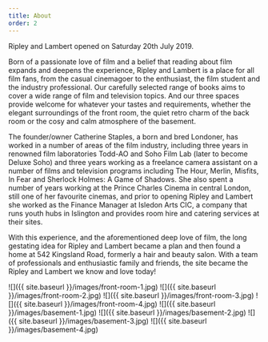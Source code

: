 ```yaml
---
title: About
order: 2
---
```


Ripley and Lambert opened on Saturday 20th July 2019.

Born of a passionate love of film and a belief that reading about film expands and deepens the experience, Ripley and Lambert is a place for all film fans, from the casual cinemagoer to the enthusiast, the film student and the industry professional.  Our carefully selected range of books aims to cover a wide range of film and television topics.  And our three spaces provide welcome for whatever your tastes and requirements, whether the elegant surroundings of the front room, the quiet retro charm of the back room or the cosy and calm atmosphere of the basement.

The founder/owner Catherine Staples, a born and bred Londoner, has worked in a number of areas of the film industry, including three years in renowned film laboratories Todd-AO and Soho Film Lab (later to become Deluxe Soho) and three years working as a freelance camera assistant on a number of films and television programs including The Hour, Merlin, Misfits, In Fear and Sherlock Holmes: A Game of Shadows.  She also spent a number of years working at the Prince Charles Cinema in central London, still one of her favourite cinemas, and prior to opening Ripley and Lambert she worked as the Finance Manager at Isledon Arts CIC, a company that runs youth hubs in Islington and provides room hire and catering services at their sites.

With this experience, and the aforementioned deep love of film, the long gestating idea for Ripley and Lambert became a plan and then found a home at 542 Kingsland Road, formerly a hair and beauty salon.  With a team of professionals and enthusiastic family and friends, the site became the Ripley and Lambert we know and love today!  

![]({{ site.baseurl }}/images/front-room-1.jpg)
![]({{ site.baseurl }}/images/front-room-2.jpg)
![]({{ site.baseurl }}/images/front-room-3.jpg)
![]({{ site.baseurl }}/images/front-room-4.jpg)
![]({{ site.baseurl }}/images/basement-1.jpg)
![]({{ site.baseurl }}/images/basement-2.jpg)
![]({{ site.baseurl }}/images/basement-3.jpg)
![]({{ site.baseurl }}/images/basement-4.jpg)